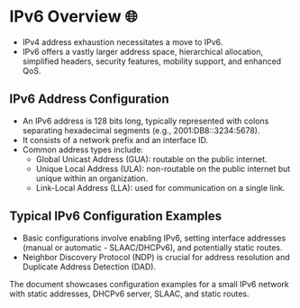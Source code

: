 # IPv6 Overview 🌐

- IPv4 address exhaustion necessitates a move to IPv6.
- IPv6 offers a vastly larger address space, hierarchical allocation, simplified headers, security features, mobility support, and enhanced QoS.

## IPv6 Address Configuration

- An IPv6 address is 128 bits long, typically represented with colons separating hexadecimal segments (e.g., 2001:DB8::3234:5678).
- It consists of a network prefix and an interface ID.
- Common address types include:
  - Global Unicast Address (GUA): routable on the public internet.
  - Unique Local Address (ULA): non-routable on the public internet but unique within an organization.
  - Link-Local Address (LLA): used for communication on a single link.

## Typical IPv6 Configuration Examples

- Basic configurations involve enabling IPv6, setting interface addresses (manual or automatic - SLAAC/DHCPv6), and potentially static routes.
- Neighbor Discovery Protocol (NDP) is crucial for address resolution and Duplicate Address Detection (DAD).

The document showcases configuration examples for a small IPv6 network with static addresses, DHCPv6 server, SLAAC, and static routes.